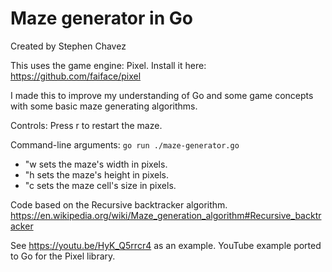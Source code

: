# Maze generator in Go

Created by Stephen Chavez



This uses the game engine: Pixel. Install it here: https://github.com/faiface/pixel


I made this to improve my understanding of Go and some game concepts with some basic maze generating algorithms.

Controls: Press r to restart the maze.

Command-line arguments: `go run ./maze-generator.go`
  - "w sets the maze's width in pixels.
  -	"h sets the maze's height in pixels.
  -	"c sets the maze cell's size in pixels.

Code based on the Recursive backtracker algorithm. https://en.wikipedia.org/wiki/Maze_generation_algorithm#Recursive_backtracker

See https://youtu.be/HyK_Q5rrcr4 as an example. YouTube example ported to Go for the Pixel library.
